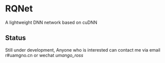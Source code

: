 # RQNet
A lightweight DNN network based on cuDNN
## Status
Still under development, Anyone who is interested can contact me via email r#uamgno.cn or wechat *umango_ross*
